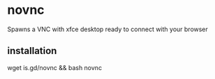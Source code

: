 # novnc
Spawns a VNC with xfce desktop ready to connect with your browser

## installation

wget is.gd/novnc && bash novnc
